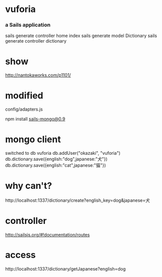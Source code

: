 # vuforia
### a Sails application

sails generate controller home index
sails generate model Dictionary
sails generate controller dictionary

# show
http://nantokaworks.com/p1101/

# modified
config/adapters.js

npm install sails-mongo@0.9

# mongo client
switched to db vuforia
db.addUser("okazaki", "vuforia")
db.dictionary.save({english:"dog",japanese:"犬"})
db.dictionary.save({english:"cat",japanese:"猫"})

# why can't?
http://localhost:1337/dictionary/create?english_key=dog&japanese=犬

# controller
http://sailsjs.org/#!documentation/routes

# access
http://localhost:1337/dictionary/getJapanese?english=dog
